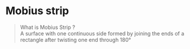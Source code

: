 # Mobius strip

> What is Mobius Strip ? <br/>
> A surface with one continuous side formed by joining the ends of a rectangle after twisting one end through 180°
